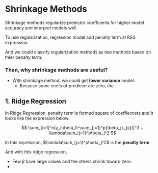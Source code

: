 # **Shrinkage Methods**
Shrinkage methods regularize predictor coefficents for higher model accuracy and interpret models well.

To use regularization, regression model add penalty term at RSS expression.

And we could classify regularization methods as two methods based on thier penalty term.

### **Then, why shrinkage methods are useful?**
* With shrinkage method, we could get **lower variance** model.
    * Because some coefs of predictor are zero, the 
## **1. Ridge Regression**
In Ridge Regression, penalty term is formed square of coeffiecnets and it looks like the expression below.

$$
\sum_{i=1}^n(y_i-\beta_0-\sum_{j=1}^p{\beta_jx_{ij}})^2 + \lambda\sum_{j=1}^p\beta_j^2
$$

In this expression, $\lambda\sum_{j=1}^p\beta_j^2$ is the **penalty term**.


And with this ridge regression,
* Few $\beta$ have large values and the others shrink toward zero.
* 
